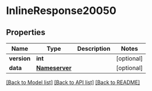 # InlineResponse20050

## Properties
Name | Type | Description | Notes
------------ | ------------- | ------------- | -------------
**version** | **int** |  | [optional] 
**data** | [**Nameserver**](Nameserver.md) |  | [optional] 

[[Back to Model list]](../README.md#documentation-for-models) [[Back to API list]](../README.md#documentation-for-api-endpoints) [[Back to README]](../README.md)

